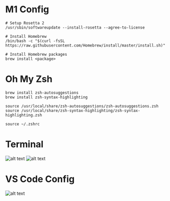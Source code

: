 # M1 Config
```
# Setup Rosetta 2
/usr/sbin/softwareupdate --install-rosetta --agree-to-license

# Install Homebrew
/bin/bash -c "$(curl -fsSL https://raw.githubusercontent.com/Homebrew/install/master/install.sh)"

# Install Homebrew packages
brew install <package>
```

# Oh My Zsh
```
brew install zsh-autosuggestions
brew install zsh-syntax-highlighting

source /usr/local/share/zsh-autosuggestions/zsh-autosuggestions.zsh
source /usr/local/share/zsh-syntax-highlighting/zsh-syntax-highlighting.zsh

source ~/.zshrc
```

# Terminal
![alt text](https://i.ibb.co/FzRWh3h/Screenshot-2022-03-14-at-7-34-36-AM.png)
![alt text](https://i.ibb.co/MPkDK5D/Screen-Shot-2021-10-20-at-7-41-36-AM.png)

# VS Code Config
![alt text](https://i.ibb.co/pXVDRHY/68747470733a2f2f692e696d6775722e636f6d2f575368413033612e706e67.png)
